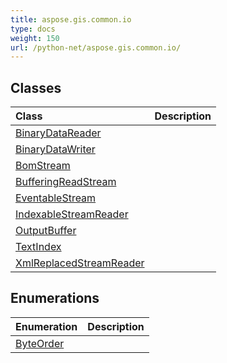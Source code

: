 ```yaml
---
title: aspose.gis.common.io
type: docs
weight: 150
url: /python-net/aspose.gis.common.io/
---
```





## **Classes**
| **Class** | **Description** |
| :- | :- |
| [BinaryDataReader](/psd/python-net/aspose.gis.common.io/binarydatareader/) |  |
| [BinaryDataWriter](/psd/python-net/aspose.gis.common.io/binarydatawriter/) |  |
| [BomStream](/psd/python-net/aspose.gis.common.io/bomstream/) |  |
| [BufferingReadStream](/psd/python-net/aspose.gis.common.io/bufferingreadstream/) |  |
| [EventableStream](/psd/python-net/aspose.gis.common.io/eventablestream/) |  |
| [IndexableStreamReader](/psd/python-net/aspose.gis.common.io/indexablestreamreader/) |  |
| [OutputBuffer](/psd/python-net/aspose.gis.common.io/outputbuffer/) |  |
| [TextIndex](/psd/python-net/aspose.gis.common.io/textindex/) |  |
| [XmlReplacedStreamReader](/psd/python-net/aspose.gis.common.io/xmlreplacedstreamreader/) |  |
## **Enumerations**
| **Enumeration** | **Description** |
| :- | :- |
| [ByteOrder](/psd/python-net/aspose.gis.common.io/byteorder/) |  |

